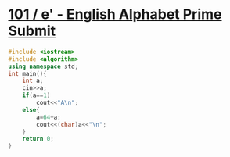 # [101 / e' - English Alphabet Prime Submit](https://toj.tfcis.org/oj/pro/101/)
```cpp
#include <iostream>
#include <algorithm>
using namespace std;
int main(){
	int a;
	cin>>a;
	if(a==1)
		cout<<"A\n";
	else{
		a=64+a;
		cout<<(char)a<<"\n";
	}
	return 0;
}
```
